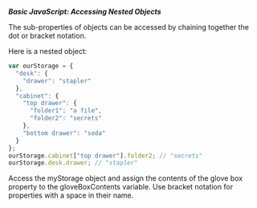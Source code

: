 ***Basic JavaScript: Accessing Nested Objects***

The sub-properties of objects can be accessed by chaining together the dot or bracket notation.

Here is a nested object:

```javascript
var ourStorage = {
  "desk": {
    "drawer": "stapler"
  },
  "cabinet": {
    "top drawer": { 
      "folder1": "a file",
      "folder2": "secrets"
    },
    "bottom drawer": "soda"
  }
};
ourStorage.cabinet["top drawer"].folder2; // "secrets"
ourStorage.desk.drawer; // "stapler"
```

Access the myStorage object and assign the contents of the glove box property to the gloveBoxContents variable. Use bracket notation for properties with a space in their name.
